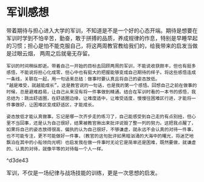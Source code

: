 # 军训感想
带着期待与担心进入大学的军训，不知道是不是一个好的心态开端。期待是想要在军训时学到不怕辛苦，勤奋，敢于拼搏的品质，养成规律的作息，特别是早睡早起的习惯；担心是怕不能克服自己，将这两周教官教给我们的，给我带来的启发当做是过眼云烟， 两周之后就毫无存留。 
```ad-summary
军训的时间稍纵即逝。带着自己一开始的目标去回顾两周的军训，不能说收获颇丰，但也有挺多感悟，不能说将担心化成零，但心中也有挺大的把握能够变成自己期待的样子。将这些感悟连成一条线，关联在一起，用一句话来总结：做事时要认真且将自己的姿态放低。
“越是难受，就越能成长”。这是教官说的一句话，也是我的第一个感悟。回想自己之前在做事的时候，总是避难趋易，让自己从来没有将一件事做到精通。结合在军训时看的一本书的感悟，我总结为：跳出舒适圈，在舒适圈边缘，让难度适中，让难受适度，慢慢往困难区行进，才能将一件事做好，让困难区变成舒适区，才能成长。

姿态放低才能认真做事。忘记是哪一次齐步走的练习了，自己能感受到自己走的有点别扭，但心里不当回事，还是认为自己很好，结果被教官揪出来批评说毁了整一列的努力。这把我点醒了，如果将自己的姿态放得很高，偏执的认为自己很好，不够谦虚，就永远不会认真的对待一件事，也不可能专注，更不可能做好一件事，（教官的这句批评如黑暗汹涌的大海中的曙光，将迷茫地飘泊在其中的小船领向光明）也启发我在做一件事时无论它是简单还是困难，既然要做，就谦虚的、认真的对待，就像平等的对待每一个人一样。
```

^d3de43

军训，不仅是一场纪律与战场技能的训练，更是一次思想的启发。
